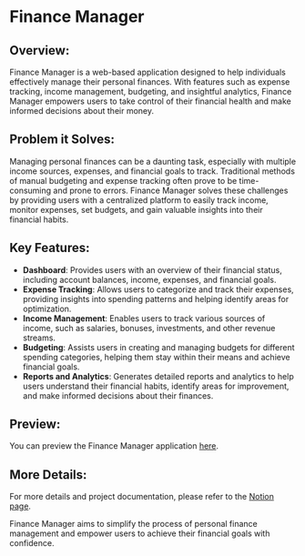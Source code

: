 # Finance Manager

## Overview:

Finance Manager is a web-based application designed to help individuals effectively manage their personal finances. With features such as expense tracking, income management, budgeting, and insightful analytics, Finance Manager empowers users to take control of their financial health and make informed decisions about their money.

## Problem it Solves:

Managing personal finances can be a daunting task, especially with multiple income sources, expenses, and financial goals to track. Traditional methods of manual budgeting and expense tracking often prove to be time-consuming and prone to errors. Finance Manager solves these challenges by providing users with a centralized platform to easily track income, monitor expenses, set budgets, and gain valuable insights into their financial habits.

## Key Features:

-   **Dashboard**: Provides users with an overview of their financial status, including account balances, income, expenses, and financial goals.
-   **Expense Tracking**: Allows users to categorize and track their expenses, providing insights into spending patterns and helping identify areas for optimization.
-   **Income Management**: Enables users to track various sources of income, such as salaries, bonuses, investments, and other revenue streams.
-   **Budgeting**: Assists users in creating and managing budgets for different spending categories, helping them stay within their means and achieve financial goals.
-   **Reports and Analytics**: Generates detailed reports and analytics to help users understand their financial habits, identify areas for improvement, and make informed decisions about their finances.

## Preview:

You can preview the Finance Manager application [here](https://next-auth-scratch.vercel.app/).

## More Details:

For more details and project documentation, please refer to the [Notion page](https://www.notion.so/darkweb19/Finance-Manager-0ad0e25ea6b741439d2439d7cc1b912c?pvs=4).

Finance Manager aims to simplify the process of personal finance management and empower users to achieve their financial goals with confidence.
